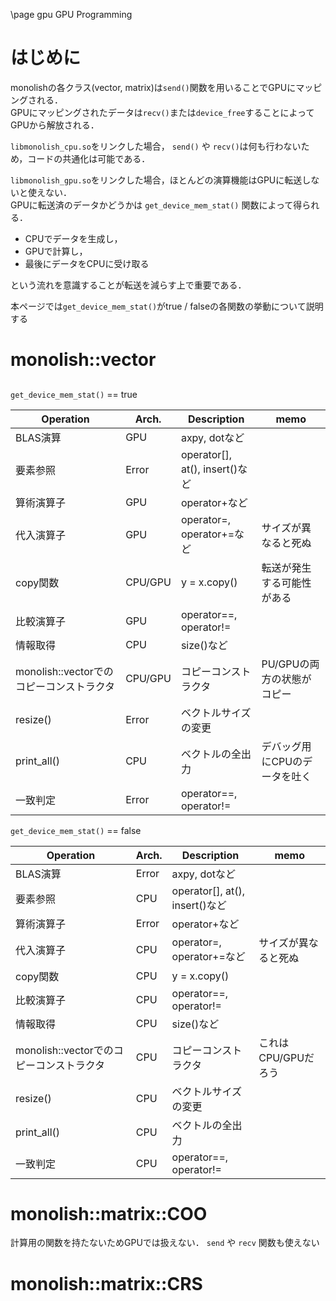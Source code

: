 \page gpu GPU Programming

# はじめに
monolishの各クラス(vector, matrix)は`send()`関数を用いることでGPUにマッピングされる．\
GPUにマッピングされたデータは`recv()`または`device_free`することによってGPUから解放される．

`libmonolish_cpu.so`をリンクした場合， `send()` や `recv()`は何も行わないため，コードの共通化は可能である．

`libmonolish_gpu.so`をリンクした場合，ほとんどの演算機能はGPUに転送しないと使えない．\
GPUに転送済のデータかどうかは `get_device_mem_stat()` 関数によって得られる．

* CPUでデータを生成し，
* GPUで計算し，
* 最後にデータをCPUに受け取る

という流れを意識することが転送を減らす上で重要である．

本ページでは`get_device_mem_stat()`がtrue / falseの各関数の挙動について説明する

# monolish::vector

##

`get_device_mem_stat()` == true

| Operation                                | Arch.   | Description                    | memo                          |
|------------------------------------------|---------|--------------------------------|-------------------------------|
| BLAS演算                                 | GPU     | axpy, dotなど                  |                               |
| 要素参照                                 | Error   | operator[], at(), insert()など |                               |
| 算術演算子                               | GPU     | operator+など                  |                               |
| 代入演算子                               | GPU     | operator=, operator+=など      | サイズが異なると死ぬ          |
| copy関数                                 | CPU/GPU | y = x.copy()                   | 転送が発生する可能性がある    |
| 比較演算子                               | GPU     | operator==, operator!=         |                               |
| 情報取得                                 | CPU     | size()など                     |                               |
| monolish::vectorでのコピーコンストラクタ | CPU/GPU | コピーコンストラクタ           | PU/GPUの両方の状態がコピー    |
| resize()                                 | Error   | ベクトルサイズの変更           |                               |
| print\_all()                             | CPU     | ベクトルの全出力               | デバッグ用にCPUのデータを吐く |
| 一致判定                                 | Error   | operator==, operator!=         |                               |

`get_device_mem_stat()` == false

| Operation                                | Arch.   | Description                    | memo                          |
|------------------------------------------|---------|--------------------------------|-------------------------------|
| BLAS演算                                 | Error   | axpy, dotなど                  |                               |
| 要素参照                                 | CPU     | operator[], at(), insert()など |                               |
| 算術演算子                               | Error   | operator+など                  |                               |
| 代入演算子                               | CPU     | operator=, operator+=など      | サイズが異なると死ぬ          |
| copy関数                                 | CPU     | y = x.copy()                   |                               |
| 比較演算子                               | CPU     | operator==, operator!=         |                               |
| 情報取得                                 | CPU     | size()など                     |                               |
| monolish::vectorでのコピーコンストラクタ | CPU     | コピーコンストラクタ           | これはCPU/GPUだろう           |
| resize()                                 | CPU     | ベクトルサイズの変更           |                               |
| print\_all()                             | CPU     | ベクトルの全出力               |                               |
| 一致判定                                 | CPU     | operator==, operator!=         |                               |

# monolish::matrix::COO

計算用の関数を持たないためGPUでは扱えない． `send` や `recv` 関数も使えない

# monolish::matrix::CRS
